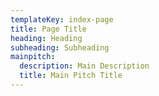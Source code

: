 ```yaml
---
templateKey: index-page
title: Page Title
heading: Heading
subheading: Subheading
mainpitch:
  description: Main Description
  title: Main Pitch Title
---
```


